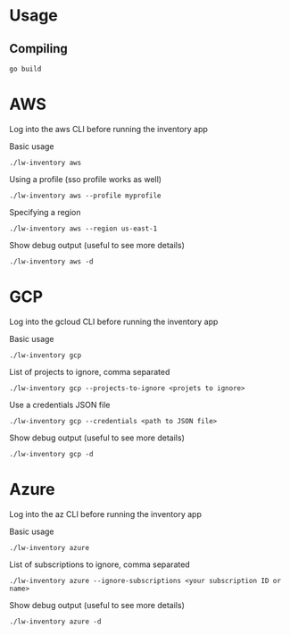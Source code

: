 # Usage
## Compiling
```go build ```

# AWS

Log into the aws CLI before running the inventory app

Basic usage

 ```./lw-inventory aws```

 Using a profile (sso profile works as well)

 ```./lw-inventory aws --profile myprofile```

 Specifying a region

 ```./lw-inventory aws --region us-east-1```

 Show debug output (useful to see more details)

 ```./lw-inventory aws -d ```

# GCP

Log into the gcloud CLI before running the inventory app

Basic usage

```./lw-inventory gcp```

List of projects to ignore, comma separated

```./lw-inventory gcp --projects-to-ignore <projets to ignore>```

Use a credentials JSON file

```./lw-inventory gcp --credentials <path to JSON file>```

Show debug output (useful to see more details)

```./lw-inventory gcp -d ```

# Azure

Log into the az CLI before running the inventory app

Basic usage

```./lw-inventory azure```

List of subscriptions to ignore, comma separated

```./lw-inventory azure --ignore-subscriptions <your subscription ID or name>```

Show debug output (useful to see more details)

```./lw-inventory azure -d ```
